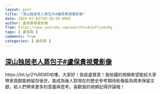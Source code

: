 ```yaml
---
layout: post
title: "深山独居老人蒸包子#盧保貴視覺影像"
date: 2024-07-01T20:18:50.000Z
author: 盧保貴視覺影像
from: https://www.youtube.com/watch?v=KJuYYjemxRg
tags: [ 盧保貴 ]
comments: True
categories: [ 盧保貴 ]
---
```

<!--1719865130000-->
[深山独居老人蒸包子#盧保貴視覺影像](https://www.youtube.com/watch?v=KJuYYjemxRg)
------

<div>
https://bit.ly/2YsRD8D哈嘍，大家好！我是盧寶貴！我拍攝的視頻希望能給大家帶來貢獻能夠留存後世，能成為後人對現在的歷史參考期待影像能為將來保留文獻，給人們帶來更多的意義與思考。喜歡我的視頻記得評論哦！
</div>
